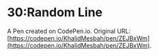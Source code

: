 # 30:Random Line

A Pen created on CodePen.io. Original URL: [https://codepen.io/KhalidMesbah/pen/ZEJBxWm](https://codepen.io/KhalidMesbah/pen/ZEJBxWm).


